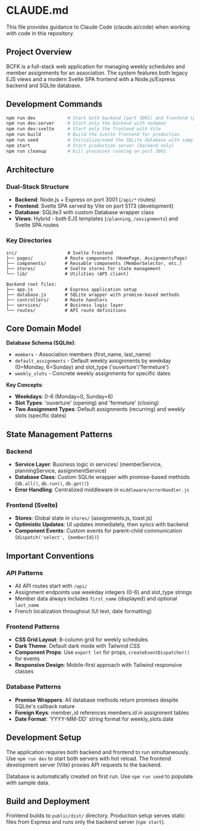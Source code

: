 # CLAUDE.md

This file provides guidance to Claude Code (claude.ai/code) when working with code in this repository.

## Project Overview

BCFK is a full-stack web application for managing weekly schedules and member assignments for an association. The system features both legacy EJS views and a modern Svelte SPA frontend with a Node.js/Express backend and SQLite database.

## Development Commands

```bash
npm run dev            # Start both backend (port 3001) and frontend (port 5173) in development mode
npm run dev:server     # Start only the backend with nodemon
npm run dev:svelte     # Start only the frontend with Vite
npm run build          # Build the Svelte frontend for production
npm run seed           # Initialize/seed the SQLite database with sample data
npm start              # Start production server (backend only)
npm run cleanup        # Kill processes running on port 3001
```

## Architecture

### Dual-Stack Structure
- **Backend**: Node.js + Express on port 3001 (`/api/*` routes)
- **Frontend**: Svelte SPA served by Vite on port 5173 (development)
- **Database**: SQLite3 with custom Database wrapper class
- **Views**: Hybrid - both EJS templates (`/planning`, `/assignments`) and Svelte SPA routes

### Key Directories
```
src/                   # Svelte frontend
├── pages/            # Route components (HomePage, AssignmentsPage)
├── components/       # Reusable components (MemberSelector, etc.)
├── stores/           # Svelte stores for state management
└── lib/              # Utilities (API client)

Backend root files:
├── app.js            # Express application setup
├── database.js       # SQLite wrapper with promise-based methods
├── controllers/      # Route handlers
├── services/         # Business logic layer
└── routes/           # API route definitions
```

## Core Domain Model

**Database Schema (SQLite)**:
- `members` - Association members (first_name, last_name)
- `default_assignments` - Default weekly assignments by weekday (0=Monday, 6=Sunday) and slot_type ('ouverture'/'fermeture')
- `weekly_slots` - Concrete weekly assignments for specific dates

**Key Concepts**:
- **Weekdays**: 0-6 (Monday=0, Sunday=6)
- **Slot Types**: 'ouverture' (opening) and 'fermeture' (closing)
- **Two Assignment Types**: Default assignments (recurring) and weekly slots (specific dates)

## State Management Patterns

### Backend
- **Service Layer**: Business logic in services/ (memberService, planningService, assignmentService)
- **Database Class**: Custom SQLite wrapper with promise-based methods (`db.all()`, `db.run()`, `db.get()`)
- **Error Handling**: Centralized middleware in `middleware/errorHandler.js`

### Frontend (Svelte)
- **Stores**: Global state in `stores/` (assignments.js, toast.js)
- **Optimistic Updates**: UI updates immediately, then syncs with backend
- **Component Events**: Custom events for parent-child communication (`dispatch('select', {memberId})`)

## Important Conventions

### API Patterns
- All API routes start with `/api/`
- Assignment endpoints use weekday integers (0-6) and slot_type strings
- Member data always includes `first_name` (displayed) and optional `last_name`
- French localization throughout (UI text, date formatting)

### Frontend Patterns
- **CSS Grid Layout**: 8-column grid for weekly schedules
- **Dark Theme**: Default dark mode with Tailwind CSS
- **Component Props**: Use `export let` for props, `createEventDispatcher()` for events
- **Responsive Design**: Mobile-first approach with Tailwind responsive classes

### Database Patterns
- **Promise Wrappers**: All database methods return promises despite SQLite's callback nature
- **Foreign Keys**: member_id references members.id in assignment tables
- **Date Format**: 'YYYY-MM-DD' string format for weekly_slots.date

## Development Setup

The application requires both backend and frontend to run simultaneously. Use `npm run dev` to start both servers with hot reload. The frontend development server (Vite) proxies API requests to the backend.

Database is automatically created on first run. Use `npm run seed` to populate with sample data.

## Build and Deployment

Frontend builds to `public/dist/` directory. Production setup serves static files from Express and runs only the backend server (`npm start`).